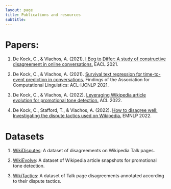 ```yaml
---
layout: page
title: Publications and resources
subtitle: 
---
```

# Papers: 

1. De Kock, C., & Vlachos, A. (2021). [I Beg to Differ: A study of constructive disagreement in online conversations.]([https://arxiv.org/abs/2101.10917](https://aclanthology.org/2021.eacl-main.173/)) EACL 2021.

2. De Kock, C., & Vlachos, A. (2021). [Survival text regression for time-to-event prediction in conversations.](https://aclanthology.org/2021.findings-acl.104.pdf) Findings of the Association for Computational Linguistics: ACL-IJCNLP 2021.

3. De Kock, C., & Vlachos, A. (2022). [Leveraging Wikipedia article evolution for promotional tone detection.](https://aclanthology.org/2022.acl-long.384/) ACL 2022.

4. De Kock, C., Stafford, T., & Vlachos, A. (2022). [How to disagree well: Investigating the dispute tactics used on Wikipedia.](https://arxiv.org/pdf/2212.08353.pdf) EMNLP 2022.

# Datasets
1. [WikiDisputes](https://github.com/christinedekock11/wikidisputes): A dataset of disagreements on Wikipedia Talk pages.

2. [WikiEvolve](https://github.com/christinedekock11/wiki-evolve): A dataset of Wikipedia article snapshots for promotional tone detection.

3. [WikiTactics](https://github.com/christinedekock11/wikitactics): A dataset of Talk page disagreements annotated according to their dispute tactics.
